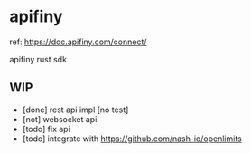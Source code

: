 # apifiny


ref: https://doc.apifiny.com/connect/

apifiny rust sdk

## WIP

- [done] rest api impl [no test]  
- [not] websocket api  
- [todo] fix api  
- [todo] integrate with https://github.com/nash-io/openlimits